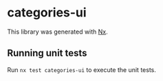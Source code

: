# categories-ui

This library was generated with [Nx](https://nx.dev).

## Running unit tests

Run `nx test categories-ui` to execute the unit tests.
